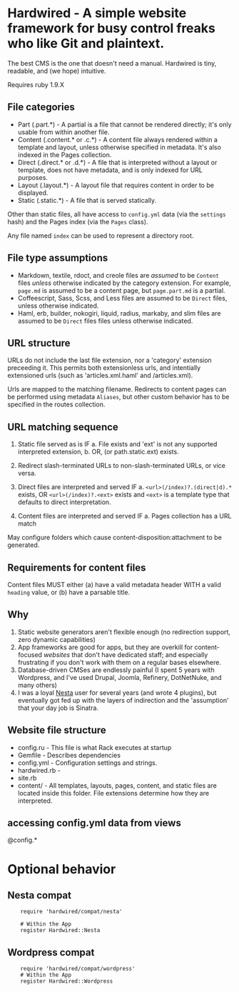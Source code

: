 # Hardwired - A simple website framework for busy control freaks who like Git and plaintext.

The best CMS is the one that doesn't need a manual. Hardwired is tiny, readable, and (we hope) intuitive. 

Requires ruby 1.9.X

## File categories

* Part (.part.*) - A partial is a file that cannot be rendered directly; it's only usable from within another file.
* Content (.content.* or .c.*) - A content file always rendered within a template and layout, unless otherwise specified in metadata. It's also indexed in the Pages collection.
* Direct (.direct.* or .d.*) - A file that is interpreted without a layout or template, does not have metadata, and is only indexed for URL purposes.
* Layout (.layout.*) - A layout file that requires content in order to be displayed. 
* Static (.static.*) - A file that is served statically.

Other than static files, all have access to `config.yml` data (via the `settings` hash) and the Pages index (via the `Pages` class).

Any file named `index` can be used to represent a directory root.

## File type assumptions

* Markdown, textile, rdoct, and creole files are *assumed* to be `Content` files *unless* otherwise indicated by the category extension. For example, `page.md` is assumed to be a content page, but `page.part.md` is a partial.
* Coffeescript, Sass, Scss, and Less files are assumed to be `Direct` files, unless otherwise indicated.
* Haml, erb, builder, nokogiri, liquid, radius, markaby, and slim files are assumed to be `Direct` files files unless otherwise indicated.

## URL structure

URLs do not include the last file extension, nor a 'category' extension preceeding it. This permits both extensionless urls, and intentially extensioned urls (such as 'articles.xml.haml' and /articles.xml).

Urls are mapped to the matching filename. Redirects to content pages can be performed using metadata `Aliases`, but other custom behavior has to be specified in the routes collection.

## URL matching sequence


1. Static file served as is IF
	a. File exists and 'ext' is not any supported interpreted extension, 
	b. OR, (or path.static.ext) exists.

2. Redirect slash-terminated URLs to non-slash-terminated URLs, or vice versa.

3. Direct files are interpreted and served IF
    a. `<url>(/index)?.(direct|d).*` exists, OR `<url>(/index)?.<ext>` exists and `<ext>` is a template type that defaults to direct interpretation.

4. Content files are interpreted and served IF
	a. Pages collection has a URL match



May configure folders which cause content-disposition:attachment to be generated.

## Requirements for content files

Content files MUST either (a) have a valid metadata header WITH a valid `heading` value, or (b) have a parsable title.




## Why

1. Static website generators aren't flexible enough (no redirection support, zero dynamic capabilities)
2. App frameworks are good for apps, but they are overkill for content-focused *websites* that don't have dedicated staff; and especially frustrating if you don't work with them on a regular bases elsewhere.
3. Database-driven CMSes are endlessly painful (I spent 5 years with Wordpress, and I've used Drupal, Joomla, Refinery, DotNetNuke, and many others)
4. I was a loyal [Nesta](http://nestacms.com) user for several years (and wrote 4 plugins), but eventually got fed up with the layers of indirection and the 'assumption' that your day job is Sinatra.

## Website file structure

* config.ru - This file is what Rack executes at startup
* Gemfile - Describes dependencies
* config.yml - Configuration settings and strings.
* hardwired.rb - 
* site.rb
* content/ - All templates, layouts, pages, content, and static files are located inside this folder. File extensions determine how they are interpreted.




## accessing config.yml data from views

@config.*


# Optional behavior

## Nesta compat

		require 'hardwired/compat/nesta'

		# Within the App
		register Hardwired::Nesta

## Wordpress compat


		require 'hardwired/compat/wordpress'
		# Within the App
		register Hardwired::Wordpress

